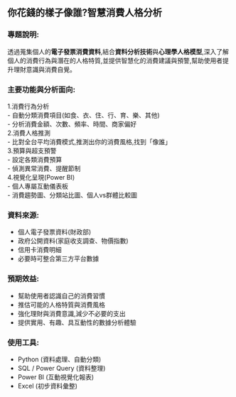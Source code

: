 ## 你花錢的樣子像誰?智慧消費人格分析
### 專題說明:  
透過蒐集個人的**電子發票消費資料**,結合**資料分析技術**與**心理學人格模型**,深入了解個人的消費行為與潛在的人格特質,並提供智慧化的消費建議與預警,幫助使用者提升理財意識與消費自覺。  
### 主要功能與分析面向:  
1.消費行為分析  
    - 自動分類消費項目(如食、衣、住、行、育、樂、其他)  
    - 分析消費金額、次數、頻率、時間、商家偏好  
2.消費人格推測  
    - 比對全台平均消費模式,推測出你的消費風格,找到「像誰」  
3.預算與超支預警  
    - 設定各類消費預算  
    - 偵測異常消費、提醒節制  
4.視覺化呈現(Power BI)  
    - 個人專屬互動儀表板  
    - 消費趨勢圖、分類站比圖、個人vs群體比較圖  
### 資料來源:  
* 個人電子發票資料(財政部)  
* 政府公開資料(家庭收支調查、物價指數)  
* 信用卡消費明細  
* 必要時可整合第三方平台數據  
### 預期效益: 
* 幫助使用者認識自己的消費習慣  
* 推估可能的人格特質與消費風格  
* 強化理財與消費意識,減少不必要的支出  
* 提供實用、有趣、具互動性的數據分析體驗  
### 使用工具:
* Python (資料處理、自動分類)  
* SQL / Power Query (資料整理)
* Power BI (互動視覺化報表)
* Excel (初步資料彙整)
